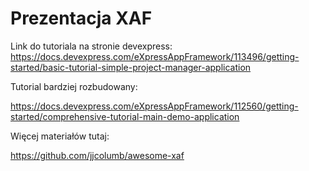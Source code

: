 # Prezentacja XAF

Link do tutoriala na stronie devexpress: 
https://docs.devexpress.com/eXpressAppFramework/113496/getting-started/basic-tutorial-simple-project-manager-application

Tutorial bardziej rozbudowany:

https://docs.devexpress.com/eXpressAppFramework/112560/getting-started/comprehensive-tutorial-main-demo-application

Więcej materiałów tutaj:

https://github.com/jjcolumb/awesome-xaf
